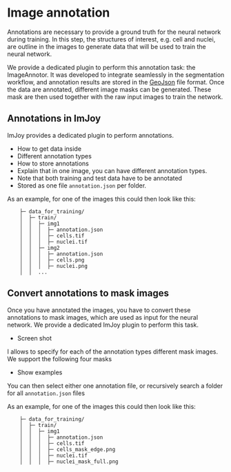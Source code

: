 # Image annotation

Annotations are necessary to provide a ground truth for the neural network during
training. In this step, the structures of interest, e.g. cell and nuclei, are outline in
the images to generate data that will be used to train the neural network.

We provide a dedicated plugin to perform this annotation task: the ImageAnnotor.
It was developed to integrate seamlessly in the segmentation workflow, and annotation
results are stored in the [GeoJson](http://geojson.org/) file format. Once the data
are annotated, different image masks can be generated. These mask are then used
together with the raw input images to train the network.

## Annotations in ImJoy
ImJoy provides a dedicated plugin to perform annotations.

* How to get data inside
* Different annotation types
* How to store annotations
* Explain that in one image, you can have different annotation types.
* Note that both training and test data have to be annotated
* Stored as one file `annotation.json` per folder.

As an example, for one of the images this could then look like this:

```
    ├─ data_for_training/
    │  ├─ train/
    │  │  ├─ img1
    │  │  │  ├─ annotation.json
    │  │  │  ├─ cells.tif
    │  │  │  ├─ nuclei.tif
    │  │  ├─ img2
    │  │  │  ├─ annotation.json
    │  │  │  ├─ cells.png
    │  │  │  ├─ nuclei.png
    │  │  ...
```

## Convert annotations to mask images

Once you have annotated the images, you have to convert these annotations to
mask images, which are used as input for the neural network. We provide a dedicated ImJoy
plugin to perform this task.

* Screen shot

I allows to specify for each of the annotation types different mask images. We support
the following four masks

* Show examples

You can then select either one annotation file, or recursively search a folder
for all `annotation.json` files

As an example, for one of the images this could then look like this:

```
    ├─ data_for_training/
    │  ├─ train/
    │  │  ├─ img1
    │  │  │  ├─ annotation.json
    │  │  │  ├─ cells.tif
    │  │  │  ├─ cells_mask_edge.png
    │  │  │  ├─ nuclei.tif
    │  │  │  ├─ nuclei_mask_full.png

```
